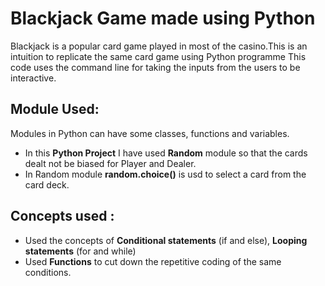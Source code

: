 # Blackjack Game made using Python

Blackjack is a popular card game played in most of the casino.This is an intuition to replicate the same card game using Python programme
This code uses the command line for taking the inputs from the users to be interactive.

## Module Used:
Modules in Python can have some classes, functions and variables. 
- In this **Python Project** I have used **Random** module so that the cards dealt not be biased for Player and Dealer. 
- In Random module **random.choice()** is usd to select a card from the card deck.

## Concepts used :
- Used the concepts of **Conditional statements** (if and else), **Looping statements** (for and while) 
- Used **Functions** to cut down the repetitive coding of the same conditions.
